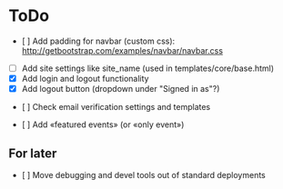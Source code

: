 # ToDo

* [ ] Add padding for navbar (custom css): http://getbootstrap.com/examples/navbar/navbar.css
* [ ] Add site settings like site_name (used in templates/core/base.html)
* [x] Add login and logout functionality
* [x] Add logout button (dropdown under "Signed in as"?)
* [ ] Check email verification settings and templates


* [ ] Add «featured events» (or «only event»)

## For later
* [ ] Move debugging and devel tools out of standard deployments
